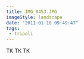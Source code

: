 ```yaml
---
title: IMG_0453.JPG
imageStyle: landscape
date: "2011-01-10 09:49:47"
tags: 
 - tripoli
---
```


TK TK TK